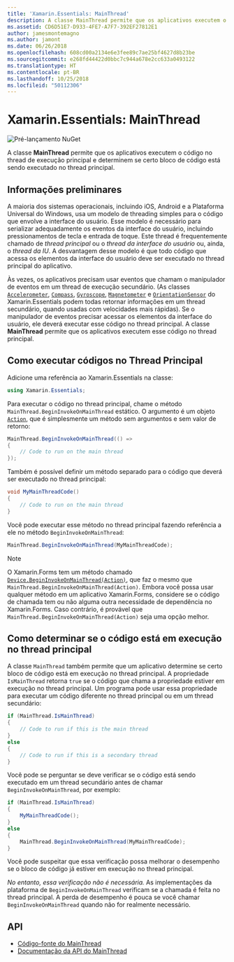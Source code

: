 ```yaml
---
title: 'Xamarin.Essentials: MainThread'
description: A classe MainThread permite que os aplicativos executem o código no thread de execução principal.
ms.assetid: CD6D51E7-D933-4FE7-A7F7-392EF27812E1
author: jamesmontemagno
ms.author: jamont
ms.date: 06/26/2018
ms.openlocfilehash: 608cd00a2134e6e3fee89c7ae25bf4627d8b23be
ms.sourcegitcommit: e268fd44422d0bbc7c944a678e2cc633a0493122
ms.translationtype: HT
ms.contentlocale: pt-BR
ms.lasthandoff: 10/25/2018
ms.locfileid: "50112306"
---
```

# <a name="xamarinessentials-mainthread"></a>Xamarin.Essentials: MainThread

![Pré-lançamento NuGet](~/media/shared/pre-release.png)

A classe **MainThread** permite que os aplicativos executem o código no thread de execução principal e determinem se certo bloco de código está sendo executado no thread principal.

## <a name="background"></a>Informações preliminares

A maioria dos sistemas operacionais, incluindo iOS, Android e a Plataforma Universal do Windows, usa um modelo de threading simples para o código que envolve a interface do usuário. Esse modelo é necessário para serializar adequadamente os eventos da interface do usuário, incluindo pressionamentos de tecla e entrada de toque. Este thread é frequentemente chamado de _thread principal_ ou o _thread da interface do usuário_ ou, ainda, o _thread da IU_. A desvantagem desse modelo é que todo código que acessa os elementos da interface do usuário deve ser executado no thread principal do aplicativo. 

Às vezes, os aplicativos precisam usar eventos que chamam o manipulador de eventos em um thread de execução secundário. (As classes [`Accelerometer`](accelerometer.md), [`Compass`](compass.md), [`Gyroscope`](gyroscope.md), [`Magnetometer`](magnetometer.md) e [`OrientationSensor`](orientation-sensor.md) do Xamarin.Essentials podem todas retornar informações em um thread secundário, quando usadas com velocidades mais rápidas). Se o manipulador de eventos precisar acessar os elementos da interface do usuário, ele deverá executar esse código no thread principal. A classe **MainThread** permite que os aplicativos executem esse código no thread principal.

## <a name="running-code-on-the-main-thread"></a>Como executar códigos no Thread Principal

Adicione uma referência ao Xamarin.Essentials na classe:

```csharp
using Xamarin.Essentials;
```

Para executar o código no thread principal, chame o método `MainThread.BeginInvokeOnMainThread` estático. O argumento é um objeto [`Action`](xref:System.Action), que é simplesmente um método sem argumentos e sem valor de retorno:

```csharp
MainThread.BeginInvokeOnMainThread(() =>
{
    // Code to run on the main thread
});
```

Também é possível definir um método separado para o código que deverá ser executado no thread principal:

```csharp
void MyMainThreadCode()
{
    // Code to run on the main thread
}
```

Você pode executar esse método no thread principal fazendo referência a ele no método `BeginInvokeOnMainThread`:

```csharp
MainThread.BeginInvokeOnMainThread(MyMainThreadCode);
```

> [!NOTE]
> O Xamarin.Forms tem um método chamado [`Device.BeginInvokeOnMainThread(Action)`](https://docs.microsoft.com/dotnet/api/xamarin.forms.device.begininvokeonmainthread),
> que faz o mesmo que `MainThread.BeginInvokeOnMainThread(Action)`. Embora você possa usar qualquer método em um aplicativo Xamarin.Forms, considere se o código de chamada tem ou não alguma outra necessidade de dependência no Xamarin.Forms. Caso contrário, é provável que `MainThread.BeginInvokeOnMainThread(Action)` seja uma opção melhor.

## <a name="determining-if-code-is-running-on-the-main-thread"></a>Como determinar se o código está em execução no thread principal

A classe `MainThread` também permite que um aplicativo determine se certo bloco de código está em execução no thread principal. A propriedade `IsMainThread` retorna `true` se o código que chama a propriedade estiver em execução no thread principal. Um programa pode usar essa propriedade para executar um código diferente no thread principal ou em um thread secundário:

```csharp
if (MainThread.IsMainThread)
{
    // Code to run if this is the main thread
}
else
{
    // Code to run if this is a secondary thread
}
```

Você pode se perguntar se deve verificar se o código está sendo executado em um thread secundário antes de chamar `BeginInvokeOnMainThread`, por exemplo:

```csharp
if (MainThread.IsMainThread)
{
    MyMainThreadCode();
}
else
{
    MainThread.BeginInvokeOnMainThread(MyMainThreadCode);
}
```

Você pode suspeitar que essa verificação possa melhorar o desempenho se o bloco de código já estiver em execução no thread principal.

_No entanto, essa verificação não é necessária._ As implementações da plataforma de `BeginInvokeOnMainThread` verificam se a chamada é feita no thread principal. A perda de desempenho é pouca se você chamar `BeginInvokeOnMainThread` quando não for realmente necessário.

## <a name="api"></a>API

- [Código-fonte do MainThread](https://github.com/xamarin/Essentials/tree/master/Xamarin.Essentials/MainThread)
- [Documentação da API do MainThread](xref:Xamarin.Essentials.MainThread)

